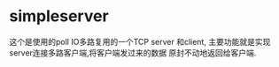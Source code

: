 # simpleserver
这个是使用的poll IO多路复用的一个TCP server 和client,
主要功能就是实现server连接多路客户端,将客户端发过来的数据
原封不动地返回给客户端.
